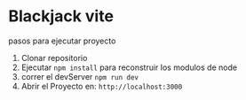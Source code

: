 # Blackjack vite

pasos para ejecutar proyecto

1. Clonar repositorio
2. Ejecutar ```npm install``` para reconstruir los modulos de node
3. correr el devServer ```npm run dev```
4. Abrir el Proyecto en: ```http://localhost:3000```